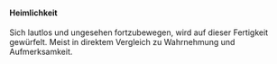 #### Heimlichkeit

Sich lautlos und ungesehen fortzubewegen, wird auf dieser Fertigkeit gewürfelt. Meist in direktem Vergleich zu
Wahrnehmung und Aufmerksamkeit.
